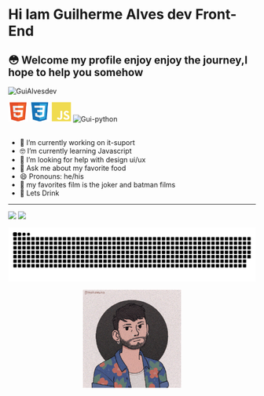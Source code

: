 <h1> Hi Iam Guilherme Alves dev Front-End <br>

<h2>😳 Welcome my profile enjoy enjoy the journey,I hope to help you somehow</h2>
 
</div>

![GuiAlvesdev](https://github-readme-stats.vercel.app/api?username=GuiAlvesdev&hide=contribs,prs)
 
</div>
 
 
 
 
<div>
<img  alt="Gui-HTML" height="40" width="40" src="https://raw.githubusercontent.com/devicons/devicon/master/icons/html5/html5-original.svg">
<img  alt="Gui-CSS" height="40" width="40" src="https://raw.githubusercontent.com/devicons/devicon/master/icons/css3/css3-original.svg">
<img  alt="Gui-Js" height="40" width="40" src="https://raw.githubusercontent.com/devicons/devicon/master/icons/javascript/javascript-plain.svg">
<img  alt="Gui-python" height="40" width="40" src="https://img.icons8.com/fluency/96/000000/python.png"/>
</div><br>
 
- 🔭 I’m currently working on it-suport
- 🤓 I’m currently learning Javascript
- 🤔 I’m looking for help with design ui/ux
- 💬 Ask me about my favorite food
- 😄 Pronouns: he/his
- 🤡 my favorites film is the joker and batman films
- 🍻 Lets Drink
 
<hr>

<a href="https://www.linkedin.com/in/guilherme-alves-163783156" target="_blank"><img src="https://img.shields.io/badge/-LinkedIn-%230077B5?style=for-the-badge&logo=linkedin&logoColor=white" target="_blank"></a>
<a href="https://instagram.com/eoguibs" target="_blank"><img src="https://img.shields.io/badge/-Instagram-%23E4405F?style=for-the-badge&logo=instagram&logoColor=white" target="_blank"></a>

![Snake animation](https://github.com/GuiAlvesdev/GuiAlvesdev/blob/output/github-contribution-grid-snake.svg)
</div>

<div align="center">
<img class="profile" src="https://github.com/GuiAlvesdev/GuiAlvesdev/blob/main/GIFPAL-20220118001134.gif" heigth="200px" width="200px"  />
</div>

